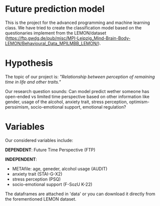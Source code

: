 # Future prediction model
This is the project for the advanced programming and machine learning class. We have tried to create the classification model based on the questionaries implement from the LEMON/dataset (https://ftp.gwdg.de/pub/misc/MPI-Leipzig_Mind-Brain-Body-LEMON/Behavioural_Data_MPILMBB_LEMON/). 


# Hypothesis 
The topic of our project is: *"Relationship between perception of remaining time in life and other traits."*

Our research question sounds: Can model predict wether someone has open-ended vs limited time perspective based on other information like gender, usage of the alcohol, anxiety trait, stress perception, optimism-perssimism, socio-emotional support, emotional regulation?

# Variables
Our considered variables include:

**DEPENDENT**: Future Time Perspective (FTP)

**INDEPENDENT**: 
- METAfile: age, geneder, alcohol usage (AUDIT)
- anxiety trait (STAI-G-X2)
- stress perception (PSQ)
- socio-emotional support (F-SozU K-22)

The dataframes are attached in 'data' or you can download it directly from the forementioned LEMON dataset.



